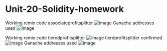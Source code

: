 # Unit-20-Solidity-homework

Working remix code associateprofitsplitter
![image](https://user-images.githubusercontent.com/71101118/111882313-5be31400-898b-11eb-813a-5c588746ac53.png)
Ganache addresses used
![image](https://user-images.githubusercontent.com/71101118/111882414-cdbb5d80-898b-11eb-9cde-6c68db09ad16.png)

Working remix code tieredprofitsplitter
![image](https://user-images.githubusercontent.com/71101118/112158451-8ec11e00-8bbe-11eb-91fe-e91ac7ae716c.png)
tierdprofitsplitter confirmed
![image](https://user-images.githubusercontent.com/71101118/112158594-b3b59100-8bbe-11eb-96c5-55fd92815e69.png)
Ganache addresses used
![image](https://user-images.githubusercontent.com/71101118/112158720-d051c900-8bbe-11eb-9f6d-544b27c482b2.png)
